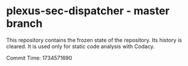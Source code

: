 # plexus-sec-dispatcher - master branch

This repository contains the frozen state of the repository.
Its history is cleared. It is used only for static code
analysis with Codacy.

Commit Time: 1734571690